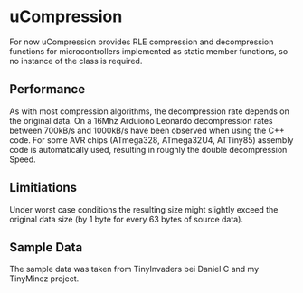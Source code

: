 # uCompression
 For now uCompression provides RLE compression and decompression functions for microcontrollers implemented as static member functions, 
 so no instance of the class is required.

## Performance
 As with most compression algorithms, the decompression rate depends on the original data.
 On a 16Mhz Arduiono Leonardo decompression rates between 700kB/s and 1000kB/s have been 
 observed when using the C++ code. For some AVR chips (ATmega328, ATmega32U4, ATTiny85) assembly code
 is automatically used, resulting in roughly the double decompression Speed.

 ## Limitiations
 Under worst case conditions the resulting size might slightly exceed the original data size (by 1 byte for every
 63 bytes of source data).

## Sample Data
The sample data was taken from TinyInvaders bei Daniel C and my TinyMinez project.